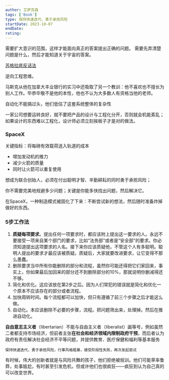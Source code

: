 ```yaml
---
author: 艾萨克森
tags: ['Book']
type: 保持快速迭代，勇于承担风险
startDate: 2023-10-07
endDate:
rating: 
---
```


需要扩大意识的范围，这样才能面向真正的答案提出正确的问题。
需要先弄清楚问题是什么，然后才能知道关于宇宙的答案。


[苏格拉底反诘法](https://zh.wikipedia.org/zh-sg/%E8%98%87%E6%A0%BC%E6%8B%89%E5%BA%95%E5%8F%8D%E8%A9%B0%E6%B3%95)

逆向工程思维。

马斯克从他在加拿大丰业银行的实习中还吸取了另一个教训：他不喜欢也不擅长为别人工作。毕恭毕敬不是他的本性，他也不认为大多数人有资格当他的老师。

自动化不能搞过头，他们低估了这套系统整体的复杂性

一家公司想要运转良好，就不要把产品的设计与工程化分开，否则就会机能紊乱；如果设计的东西难以工程化，设计师必须立刻挨板子才是对的做法。

### SpaceX
关键指标：将每磅有效载荷送入轨道的成本

- 增加发动机的推力
- 减少火箭的质量
- 同时让火箭可以重复使用

想成为联合创始人，必须在付出聪明才智、辛勤耕耘的同时勇于承担风险；

你不需要完美地规避多少问题；关键是你能多快找出问题，然后解决它。

在SpaceX，一种制造模式被固化了下来：不断尝试新的想法，然后随时准备炸掉做好的东西。


### 5步工作法

1. **质疑每项要求**。提出任何一项要求时，都应该附上提出这一要求的人。永远不要接受一项来自某个部门的要求，比如“法务部”或者是“安全部”的要求。你必须知道提出这项要求的人名。接下来你应该质疑他，不管这个人有多聪明。聪明人提出的要求才最应该被质疑。质疑后，大家就要改进要求，让它变得不那么愚蠢。
2. 删除要求当中所有你能删除的部分和流程，虽然你可能还得把它们家回来，事实上，你如果最后加回来的部分还不到删除部分的10%，那就说明你删减得还不够。
3. 简化和优化。这应该放在第2步之后。因为人们常犯的错误就是简化和优化一个原本不应该存在的部分或者流程。
4. 加快周转时间。每个流程都可以加快，但只有遵循了前三个步骤之后才能这么做。
5. 自动化。本应该删除不必要的步骤，流程。把问题筛出来，处理掉。然后在推进自动化。




**自由意志主义者**（libertarian）不能与自由主义者（liberalist）画等号，例如虽然二者都支持市场经济，但前者主张**在社会和经济领域内限制政府干预**，而后者认为政府有责任解决社会经济不平等问题，并提供教育、医疗保健和福利等基本服务



~~~ ad-note
保持快速迭代，勇于承担风险，行事风格粗暴，接受阶段性失败，再次发起尝试
~~~


有时候，伟大的创新者就是与风险共舞的孩子，他们拒绝被规训。他们可能草率鲁莽，处事尴尬，有时甚至引发危机，但或许他们也很疯狂——疯狂到认为自己真的可以改变世界。